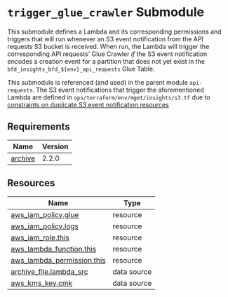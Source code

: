 # `trigger_glue_crawler` Submodule

This submodule defines a Lambda and its corresponding permissions and triggers that will run
whenever an S3 event notification from the API requests S3 bucket is received. When run, the Lambda
will trigger the corresponding API requests' Glue Crawler _if_ the S3 event notification encodes a
creation event for a partition that does not yet exist in the `bfd_insights_bfd_${env}_api_requests`
Glue Table.

This submodule is referenced (and used) in the parent module `api-requests`. The S3 event
notifications that trigger the aforementioned Lambda are defined in
`ops/terraform/env/mgmt/insights/s3.tf` due to [constraints on duplicate S3 event notification resources](https://registry.terraform.io/providers/hashicorp/aws/latest/docs/resources/s3_bucket_notification)

<!-- BEGIN_TF_DOCS -->
<!-- GENERATED WITH `terraform-docs .`
     Manually updating the README.md will be overwritten.
     For more details, see the file '.terraform-docs.yml' or
     https://terraform-docs.io/user-guide/configuration/
-->
## Requirements

| Name | Version |
|------|---------|
| <a name="requirement_archive"></a> [archive](#requirement\_archive) | 2.2.0 |

<!-- GENERATED WITH `terraform-docs .`
Manually updating the README.md will be overwritten.
For more details, see the file '.terraform-docs.yml' or
https://terraform-docs.io/user-guide/configuration/
-->

## Resources

| Name | Type |
|------|------|
| [aws_iam_policy.glue](https://registry.terraform.io/providers/hashicorp/aws/latest/docs/resources/iam_policy) | resource |
| [aws_iam_policy.logs](https://registry.terraform.io/providers/hashicorp/aws/latest/docs/resources/iam_policy) | resource |
| [aws_iam_role.this](https://registry.terraform.io/providers/hashicorp/aws/latest/docs/resources/iam_role) | resource |
| [aws_lambda_function.this](https://registry.terraform.io/providers/hashicorp/aws/latest/docs/resources/lambda_function) | resource |
| [aws_lambda_permission.this](https://registry.terraform.io/providers/hashicorp/aws/latest/docs/resources/lambda_permission) | resource |
| [archive_file.lambda_src](https://registry.terraform.io/providers/hashicorp/archive/2.2.0/docs/data-sources/file) | data source |
| [aws_kms_key.cmk](https://registry.terraform.io/providers/hashicorp/aws/latest/docs/data-sources/kms_key) | data source |
<!-- END_TF_DOCS -->
